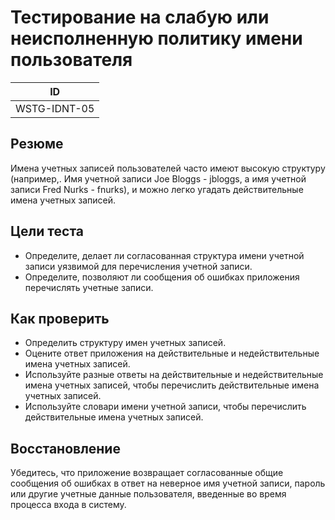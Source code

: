 # Тестирование на слабую или неисполненную политику имени пользователя

| ID |
| ------------- |
| WSTG-IDNT-05 |

## Резюме

Имена учетных записей пользователей часто имеют высокую структуру (например,. Имя учетной записи Joe Bloggs - jbloggs, а имя учетной записи Fred Nurks - fnurks), и можно легко угадать действительные имена учетных записей.

## Цели теста

- Определите, делает ли согласованная структура имени учетной записи уязвимой для перечисления учетной записи.
- Определите, позволяют ли сообщения об ошибках приложения перечислять учетные записи.

## Как проверить

- Определить структуру имен учетных записей.
- Оцените ответ приложения на действительные и недействительные имена учетных записей.
- Используйте разные ответы на действительные и недействительные имена учетных записей, чтобы перечислить действительные имена учетных записей.
- Используйте словари имени учетной записи, чтобы перечислить действительные имена учетных записей.

## Восстановление

Убедитесь, что приложение возвращает согласованные общие сообщения об ошибках в ответ на неверное имя учетной записи, пароль или другие учетные данные пользователя, введенные во время процесса входа в систему.
